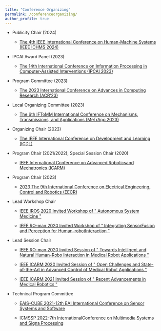 ```yaml
---
title: "Conference Organizing"
permalink: /conferenceorganizing/
author_profile: true
---
```

* Publicity Chair (2024)

   * [The 4th IEEE International Conference on Human-Machine Systems (IEEE ICHMS 2024)](https://ichms.blog.torontomu.ca/)

* IPCAI Award Panel (2023)

   * [The 14th International Conference on Information Processing in Computer-Assisted Interventions (IPCAI 2023)](https://www.ipcai.org/home)

* Program Committee (2023)

   * [The 2023 International Conference on Advances in Computing Research (ACR’23)](https://easychair.org/cfp/ACR23)

* Local Organizing Committee (2023)

   * [The 6th IFToMM International Conference on Mechanisms, Transmissions, and Applications
(MeTrApp 2023)](https://metrapp2023.sciencesconf.org/)

* Organizing Chair (2023)

   * [The IEEE International Conference on Development and Learning (ICDL)](https://icdl2022.qmul.ac.uk/)

* Program Chair (2021/2022), Special Session Chair (2020)

   * [IEEE International Conference on Advanced Roboticsand Mechatronics (ICARM)](http://www.ieee-arm.org/)

*  Program Chair (2023)

   * [2023 The 9th International Conference on Electrical Engineering, Control and Robotics (EECR) ](http://www.eecr.org/)
  
* Lead Workshop Chair

   * [IEEE IROS 2020 Invited Workshop of " Autonomous System Medicine "](https://sites.google.com/view/iros2020medicine/%E9%A6%96%E9%A1%B5)

   * [IEEE RO-man 2020 Invited Workshop of " Integrating SensorFusion and Perception for Human-robotInteraction "](https://innovate.ieee.org/?lt=LG_AD_Google_LM_Adwords_Brand_SEM&gclid=EAIaIQobChMI6oeBuZml-AIV7D6tBh10pA5TEAMYASAAEgLspfD_BwE)

* Lead Session Chair

   * [IEEE RO-man 2020 Invited Session of " Towards Intelligent and Natural Human-Robo Interaction in Medical Robot Applications "](https://www.ieee-ras.org/about-ras/ras-calendar/event/1851-ro-man-2020-international-symposium-on-robot-and-human-interactive-communication)

   * [IEEE ICARM 2020 Invited Session of " Open Challenges and State-of-the-Art in Advanced Control of Medical Robot Applications "](http://www.ieee-arm.org/icarm2020/index.php/contribute/invited-sessions/)

   * [IEEE ICARM 2021 Invited Session of " Recent Advancements in Medical Robotics "](https://www.ieee-ras.org/about-ras/ras-calendar/event/1995-icarm-2021)

* Technical Program Committee

   * [EAIS-CUBE 2021-12th EAI International Conference on Sensor Systems and Software](https://s-cubeconference.eai-conferences.org/2021/)

   * [ICMSSP 2022-7th InternationalConference on Multimedia Systems and Signa Processing](https://2022.ieeeicassp.org/)

